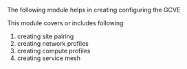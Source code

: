  The following module helps in creating configuring the GCVE

 This module covers or includes following
 1. creating site pairing
 2. creating network profiles
 3. creating compute profiles
 4. creating service mesh